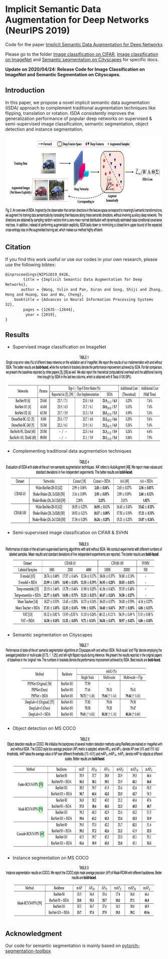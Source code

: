 # Implicit Semantic Data Augmentation for Deep Networks **(NeurIPS 2019)**

Code for the paper [Implicit Semantic Data Augmentation for Deep Networks](https://arxiv.org/abs/1909.12220)

Please go to the folder [Image classification on CIFAR](https://github.com/blackfeather-wang/ISDA-for-Deep-Networks/tree/master/Image%20classification%20on%20CIFAR), [Image classification on ImageNet](https://github.com/blackfeather-wang/ISDA-for-Deep-Networks/tree/master/Image%20classification%20on%20ImageNet) and [Semantic segmentation on Cityscapes](https://github.com/blackfeather-wang/ISDA-for-Deep-Networks/tree/master/Semantic%20segmentation%20on%20Cityscapes) for specific docs.

**Update on 2020/04/24: Release Code for Image Classification on ImageNet and Semantic Segmentation on Cityscapes.**

## Introduction

In this paper, we propose a novel implicit semantic data augmentation (ISDA) approach to complement traditional augmentation techniques like flipping, translation or rotation.
ISDA consistently improves the generalization performance of popular deep networks on supervised & semi-supervised image classification, semantic segmentation, object detection and instance segmentation.

<p align="center">
    <img src="ISDA-overview.png" height="309" width= "900">
</p>


## Citation

If you find this work useful or use our codes in your own research, please use the following bibtex:

```
@inproceedings{NIPS2019_9426,
        title = {Implicit Semantic Data Augmentation for Deep Networks},
       author = {Wang, Yulin and Pan, Xuran and Song, Shiji and Zhang, Hong and Huang, Gao and Wu, Cheng},
    booktitle = {Advances in Neural Information Processing Systems 32},
        pages = {12635--12644},
         year = {2019},
}
```

## Results

- Supervised image classification on ImageNet
<p align="center">
    <img src="ImageNet.png" height="284" width= "900">
</p>

- Complementing traditional data augmentation techniques
<p align="center">
    <img src="Complementary results.png" height="212" width= "900">
</p>

- Semi-supervised image classification on CIFAR & SVHN
<p align="center">
    <img src="Semi supervised learning.png" height="278" width= "900">
</p>

- Semantic segmentation on Cityscapes
<p align="center">
    <img src="Semantic Segmentation.png" height="250" width= "900">
</p>

- Object detection on MS COCO
<p align="center">
    <img src="Object detection.png" height="365" width= "900">
</p>

- Instance segmentation on MS COCO
<p align="center">
    <img src="Instance Segmentation.png" height="174" width= "900">
</p>

## Acknowledgment
Our code for semantic segmentation is mainly based on
[pytorch-segmentation-toolbox](https://github.com/speedinghzl/pytorch-segmentation-toolbox)

